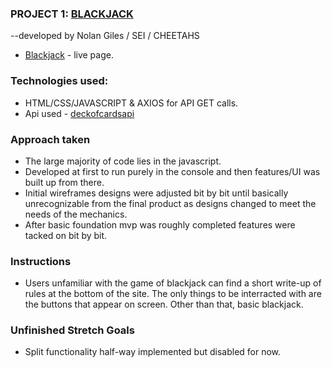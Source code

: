 ### PROJECT 1: [BLACKJACK](http://blackjacknolan.surge.sh)
--developed by Nolan Giles / SEI / CHEETAHS
- [Blackjack](http://blackjacknolan.surge.sh) - live page.

### Technologies used:
- HTML/CSS/JAVASCRIPT & AXIOS for API GET calls.
- Api used - [deckofcardsapi](https://deckofcardsapi.com/)

### Approach taken
- The large majority of code lies in the javascript.
- Developed at first to run purely in the console and then features/UI was built up from there.
- Initial wireframes designs were adjusted bit by bit until basically unrecognizable from the final product as designs changed to meet the needs of the mechanics.
- After basic foundation mvp was roughly completed features were tacked on bit by bit.

### Instructions
- Users unfamiliar with the game of blackjack can find a short write-up of rules at the bottom of the site.  The only things to be interracted with are the buttons that appear on screen.  Other than that, basic blackjack.

### Unfinished Stretch Goals
- Split functionality half-way implemented but disabled for now.